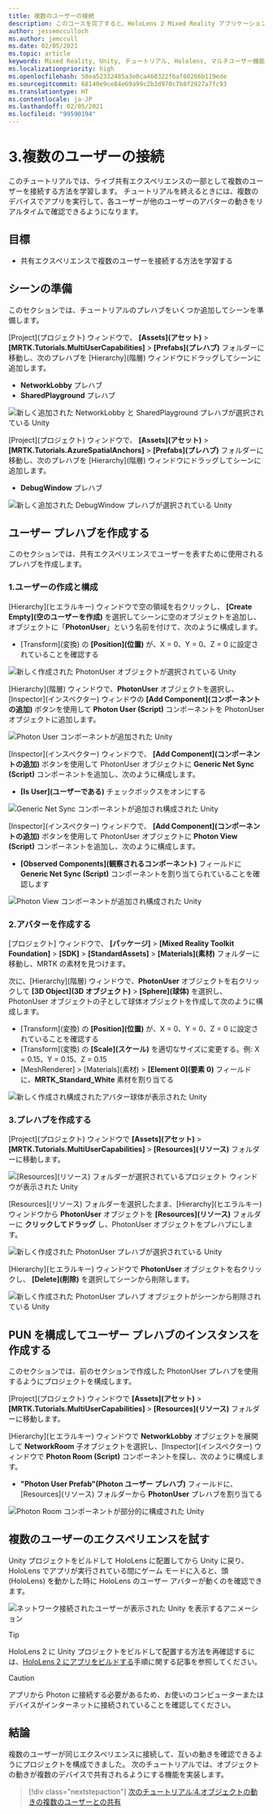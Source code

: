 ```yaml
---
title: 複数のユーザーの接続
description: このコースを完了すると、HoloLens 2 Mixed Reality アプリケーション内で複数のユーザーを接続する方法がわかります。
author: jessemcculloch
ms.author: jemccull
ms.date: 02/05/2021
ms.topic: article
keywords: Mixed Reality, Unity, チュートリアル, Hololens, マルチユーザー機能, Photon, MRTK, Mixed Reality Toolkit, UWP, Azure 空間アンカー
ms.localizationpriority: high
ms.openlocfilehash: 58ea52332485a3e0ca460322f6af60266b119ede
ms.sourcegitcommit: 68140e9ce84e69a99c2b3d970c7b8f2927a7fc93
ms.translationtype: HT
ms.contentlocale: ja-JP
ms.lasthandoff: 02/05/2021
ms.locfileid: "99590194"
---
```

# <a name="3-connecting-multiple-users"></a>3.複数のユーザーの接続

このチュートリアルでは、ライブ共有エクスペリエンスの一部として複数のユーザーを接続する方法を学習します。 チュートリアルを終えるときには、複数のデバイスでアプリを実行して、各ユーザーが他のユーザーのアバターの動きをリアルタイムで確認できるようになります。

## <a name="objectives"></a>目標

* 共有エクスペリエンスで複数のユーザーを接続する方法を学習する

## <a name="preparing-the-scene"></a>シーンの準備

このセクションでは、チュートリアルのプレハブをいくつか追加してシーンを準備します。

[Project]\(プロジェクト\) ウィンドウで、 **[Assets]\(アセット\)**  >  **[MRTK.Tutorials.MultiUserCapabilities]**  >  **[Prefabs]\(プレハブ\)** フォルダーに移動し、次のプレハブを [Hierarchy]\(階層\) ウィンドウにドラッグしてシーンに追加します。

* **NetworkLobby** プレハブ
* **SharedPlayground** プレハブ

![新しく追加された NetworkLobby と SharedPlayground プレハブが選択されている Unity](images/mr-learning-sharing/sharing-03-section1-step1-1.png)

[Project]\(プロジェクト\) ウィンドウで、 **[Assets]\(アセット\)**  >  **[MRTK.Tutorials.AzureSpatialAnchors]**  >  **[Prefabs]\(プレハブ\)** フォルダーに移動し、次のプレハブを [Hierarchy]\(階層\) ウィンドウにドラッグしてシーンに追加します。

* **DebugWindow** プレハブ

![新しく追加された DebugWindow プレハブが選択されている Unity](images/mr-learning-sharing/sharing-03-section1-step1-2.png)

## <a name="creating-the-user-prefab"></a>ユーザー プレハブを作成する

このセクションでは、共有エクスペリエンスでユーザーを表すために使用されるプレハブを作成します。

### <a name="1-create-and-configure-the-user"></a>1.ユーザーの作成と構成

[Hierarchy]\(ヒエラルキー\) ウィンドウで空の領域を右クリックし、 **[Create Empty]\(空のユーザーを作成\)** を選択してシーンに空のオブジェクトを追加し、オブジェクトに「**PhotonUser**」という名前を付けて、次のように構成します。

* [Transform]\(変換\) の **[Position]\(位置\)** が、X = 0、Y = 0、Z = 0 に設定されていることを確認する

![新しく作成された PhotonUser オブジェクトが選択されている Unity](images/mr-learning-sharing/sharing-03-section2-step1-1.png)

[Hierarchy]\(階層\) ウィンドウで、**PhotonUser** オブジェクトを選択し、[Inspector]\(インスペクター\) ウィンドウの **[Add Component]\(コンポーネントの追加\)** ボタンを使用して **Photon User (Script)** コンポーネントを PhotonUser オブジェクトに追加します。

![Photon User コンポーネントが追加された Unity](images/mr-learning-sharing/sharing-03-section2-step1-2.png)

[Inspector]\(インスペクター\) ウィンドウで、 **[Add Component]\(コンポーネントの追加\)** ボタンを使用して PhotonUser オブジェクトに **Generic Net Sync (Script)** コンポーネントを追加し、次のように構成します。

* **[Is User]\(ユーザーである\)** チェックボックスをオンにする

![Generic Net Sync コンポーネントが追加され構成された Unity](images/mr-learning-sharing/sharing-03-section2-step1-3.png)

[Inspector]\(インスペクター\) ウィンドウで、 **[Add Component]\(コンポーネントの追加\)** ボタンを使用して PhotonUser オブジェクトに **Photon View (Script)** コンポーネントを追加し、次のように構成します。

* **[Observed Components]\(観察されるコンポーネント\)** フィールドに **Generic Net Sync (Script)** コンポーネントを割り当てられていることを確認します

![Photon View コンポーネントが追加され構成された Unity](images/mr-learning-sharing/sharing-03-section2-step1-4.png)

### <a name="2-create-the-avatar"></a>2.アバターを作成する

[プロジェクト] ウィンドウで、 **[パッケージ]**  >  **[Mixed Reality Toolkit Foundation]**  >  **[SDK]**  >  **[StandardAssets]**  >  **[Materials]\(素材\)** フォルダーに移動し、MRTK の素材を見つけます。

次に、[Hierarchy]\(階層\) ウィンドウで、**PhotonUser** オブジェクトを右クリックして **[3D Object]\(3D オブジェクト\)**  >  **[Sphere]\(球体\)** を選択し、PhotonUser オブジェクトの子として球体オブジェクトを作成して次のように構成します。

* [Transform]\(変換\) の **[Position]\(位置\)** が、X = 0、Y = 0、Z = 0 に設定されていることを確認する
* [Transform]\(変換\) の **[Scale]\(スケール\)** を適切なサイズに変更する。例: X = 0.15、Y = 0.15、Z = 0.15
* [MeshRenderer] > [Materials]\(素材\) > **[Element 0]\(要素 0\)** フィールドに、**MRTK_Standard_White** 素材を割り当てる

![新しく作成され構成されたアバター球体が表示された Unity](images/mr-learning-sharing/sharing-03-section2-step2-1.png)

### <a name="3-create-the-prefab"></a>3.プレハブを作成する

[Project]\(プロジェクト\) ウィンドウで **[Assets]\(アセット\)**  >  **[MRTK.Tutorials.MultiUserCapabilities]**  >  **[Resources]\(リソース\)** フォルダーに移動します。

![[Resources]\(リソース\) フォルダーが選択されているプロジェクト ウィンドウが表示された Unity](images/mr-learning-sharing/sharing-03-section2-step3-1.png)

[Resources]\(リソース\) フォルダーを選択したまま、[Hierarchy]\(ヒエラルキー\) ウィンドウから **PhotonUser** オブジェクトを **[Resources]\(リソース\)** フォルダーに **クリックしてドラッグ** し、PhotonUser オブジェクトをプレハブにします。

![新しく作成された PhotonUser プレハブが選択されている Unity](images/mr-learning-sharing/sharing-03-section2-step3-2.png)

[Hierarchy]\(ヒエラルキー\) ウィンドウで **PhotonUser** オブジェクトを右クリックし、 **[Delete]\(削除\)** を選択してシーンから削除します。

![新しく作成された PhotonUser プレハブ オブジェクトがシーンから削除されている Unity](images/mr-learning-sharing/sharing-03-section2-step3-3.png)

## <a name="configuring-pun-to-instantiate-the-user-prefab"></a>PUN を構成してユーザー プレハブのインスタンスを作成する

このセクションでは、前のセクションで作成した PhotonUser プレハブを使用するようにプロジェクトを構成します。

[Project]\(プロジェクト\) ウィンドウで **[Assets]\(アセット\)**  >  **[MRTK.Tutorials.MultiUserCapabilities]**  >  **[Resources]\(リソース\)** フォルダーに移動します。

[Hierarchy]\(ヒエラルキー\) ウィンドウで **NetworkLobby** オブジェクトを展開して **NetworkRoom** 子オブジェクトを選択し、[Inspector]\(インスペクター\) ウィンドウで **Photon Room (Script)** コンポーネントを探し、次のように構成します。

* **"Photon User Prefab"(Photon ユーザー プレハブ)** フィールドに、[Resources]\(リソース\) フォルダーから **PhotonUser** プレハブを割り当てる

![Photon Room コンポーネントが部分的に構成された Unity](images/mr-learning-sharing/sharing-03-section3-step1-1.png)

## <a name="trying-the-experience-with-multiple-users"></a>複数のユーザーのエクスペリエンスを試す

Unity プロジェクトをビルドして HoloLens に配置してから Unity に戻り、HoloLens でアプリが実行されている間にゲーム モードに入ると、頭 (HoloLens) を動かした時に HoloLens のユーザー アバターが動くのを確認できます。

![ネットワーク接続されたユーザーが表示された Unity を表示するアニメーション](images/mr-learning-sharing/sharing-03-section4-step1-1.gif)

> [!TIP]
> HoloLens 2 に Unity プロジェクトをビルドして配置する方法を再確認するには、[HoloLens 2 にアプリをビルドする](mr-learning-base-02.md#building-your-application-to-your-hololens-2)手順に関する記事を参照してください。

> [!CAUTION]
> アプリから Photon に接続する必要があるため、お使いのコンピューターまたはデバイスがインターネットに接続されていることを確認してください。

## <a name="congratulations"></a>結論

複数のユーザーが同じエクスペリエンスに接続して、互いの動きを確認できるようにプロジェクトを構成できました。 次のチュートリアルでは、オブジェクトの動きが複数のデバイスで共有されるようにする機能を実装します。

> [!div class="nextstepaction"]
> [次のチュートリアル:4.オブジェクトの動きの複数のユーザーとの共有](mr-learning-sharing-04.md)
